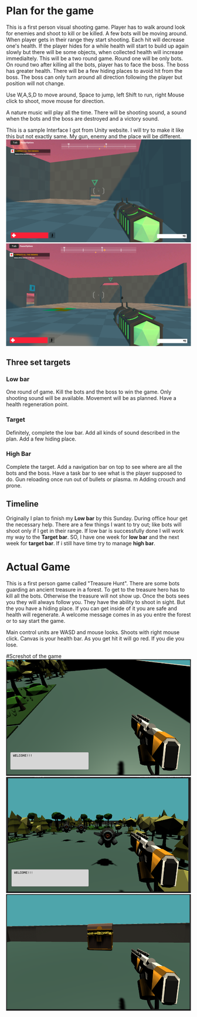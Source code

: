 # Plan for the game

This is a first person visual shooting game. Player has to walk around look for enemies and shoot to kill or be killed. A few bots will be moving around. When player gets in their range they start shooting. Each hit will decrease one's health. If the player hides for a while health will start to build up again slowly but there will be some objects, when collected health will increase immedialtely. This will be a two round game. Round one will be only bots. On round two after killing all the bots, player has to face the boss. The boss has greater health. There will be a few hiding places to avoid hit from the boss. The boss can only turn around all direction following the player but position will not change. 

Use W,A,S,D to move around, Space to jump, left Shift to run, right Mouse click to shoot, move mouse for direction. 

A nature music will play all the time. There will be shooting sound, a sound when the bots and the boss are destroyed and a victory sound. 


This is a sample Interface I got from Unity website. I will try to make it like this but not exactly same. My gun, enemy and the place will be different. 
![alt text](https://github.com/ShihabPial/csc470-fall2020/blob/master/exercises/final/sketch.PNG "sketch")
![alt text](https://github.com/ShihabPial/csc470-fall2020/blob/master/exercises/final/sketch2.PNG "sketch2")

## Three set targets 
### Low bar
One round of game. Kill the bots and the boss to win the game. Only shooting sound will be available. Movement will be as planned. Have a health regeneration point.
### Target
Definitely, complete the low bar. Add all kinds of sound described in the plan. Add a few hiding place. 
### High Bar
Complete the target. Add a navigation bar on top to see where are all the bots and the boss. Have a task bar to see what is the player supposed to do. Gun reloading once run out of bullets or plasma. m Adding crouch and prone.

## Timeline 
Originally I plan to finish my **Low bar** by this Sunday. During office hour get the necessary help. There are a few things I want to try out; like bots will shoot only if I get in their range. If low bar is successfully done I will work my way to the **Target bar**. SO, I have one week for **low bar** and the next week for **target bar**. If i still have time try to manage **high bar**. 

# Actual Game
This is a first person game called "Treasure Hunt". There are some bots guarding an ancient treasure in a forest. To get to the treasure hero has to kill all the bots. Otherwise the treasure will not show up. Once the bots sees you they will always follow you. They have the ability to shoot in sight. But the you have a hiding place. If you can get inside of it you are safe and health will regenerate. 
A welcome message comes in as you entre the forest or to say start the game. 

Main control units are WASD and mouse looks. Shoots with right mouse click. Canvas is your health bar. As you get hit it will go red. If you die you lose. 

#Screshot of the game
![alt text](https://github.com/ShihabPial/csc470-fall2020/blob/master/exercises/final/Demo1.PNG "Demo1")
![alt text](https://github.com/ShihabPial/csc470-fall2020/blob/master/exercises/final/Demo2.PNG "Demo2")
![alt text](https://github.com/ShihabPial/csc470-fall2020/blob/master/exercises/final/Demo3.PNG "Demo3")